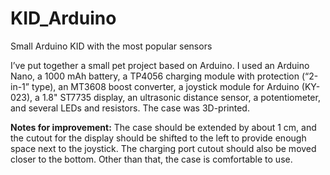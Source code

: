 # KID_Arduino
Small Arduino KID with the most popular sensors

I’ve put together a small pet project based on Arduino. I used an Arduino Nano, a 1000 mAh battery, a TP4056 charging module with protection (“2-in-1” type), an MT3608 boost converter,
a joystick module for Arduino (KY-023), a 1.8" ST7735 display, an ultrasonic distance sensor, a potentiometer, and several LEDs and resistors. The case was 3D-printed.

**Notes for improvement:**
The case should be extended by about 1 cm, and the cutout for the display should be shifted to the left to provide enough space next to the joystick.
The charging port cutout should also be moved closer to the bottom. Other than that, the case is comfortable to use.

